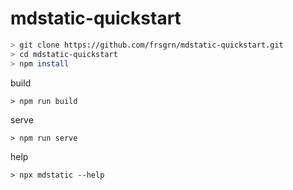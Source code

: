 # mdstatic-quickstart
```bash
> git clone https://github.com/frsgrn/mdstatic-quickstart.git
> cd mdstatic-quickstart
> npm install
```
build
```
> npm run build
```
serve
```
> npm run serve
```
help
```
> npx mdstatic --help
```
